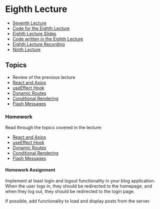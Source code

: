 # Eighth Lecture

- [Seventh Lecture](../Lesson-07/README.md)
- [Code for the Eighth Lecture](./code/blog.zip)
- [Eighth Lecture Slides](Slides.md)
- [Code written in the Eighth Lecture]()
- [Eighth Lecture Recording]()
- [Ninth Lecture](../Lesson-09/README.md)

## Topics

- Review of the previous lecture
- [React and Axios](../../../Front-End-Frameworks/Topics/React-Axios/README.md)
- [useEffect Hook](../../../Front-End-Frameworks/Topics/React-UseEffect/README.md)
- [Dynamic Routes](../../../Front-End-Frameworks/Topics/React-Routing/README.md#dynamic-routes)
- [Conditional Rendering](../../../Front-End-Frameworks/Topics/React-Conditional-Rendering/README.md)
- [Flash Messages](../../../Front-End-Frameworks/Topics/React-Flash-Messages/README.md)

### Homework

Read through the topics covered in the lecture:

- [React and Axios](../../../Front-End-Frameworks/Topics/React-Axios/README.md)
- [useEffect Hook](../../../Front-End-Frameworks/Topics/React-UseEffect/README.md)
- [Dynamic Routes](../../../Front-End-Frameworks/Topics/React-Routing/README.md#dynamic-routes)
- [Conditional Rendering](../../../Front-End-Frameworks/Topics/React-Conditional-Rendering/README.md)
- [Flash Messages](../../../Front-End-Frameworks/Topics/React-Flash-Messages/README.md)

#### Homework Assignment

Implement at least login and logout functionality in your blog application. When the user logs in, they should be redirected to the homepage, and when they log out, they should be redirected to the login page.

If possible, add functionality to load and display posts from the server.
